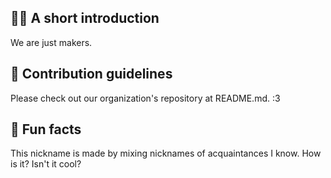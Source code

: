 ## 🙋‍♀️ A short introduction
We are just makers.

## 🌈 Contribution guidelines
Please check out our organization's repository at README.md. :3

## 🍿 Fun facts
This nickname is made by mixing nicknames of acquaintances I know. How is it? Isn't it cool?
